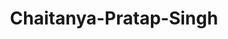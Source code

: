 ---
title: Chaitanya-Pratap-Singh
github: https://github.com/Chaitanya-Pratap-Singh
mode: dark
transition: 1s
score: 67.1
archetype:
- Cool Banner
- Minimalistic
- Github Actions
- Editor’s Choice
---